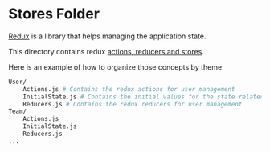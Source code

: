 # Stores Folder

[Redux](https://redux.js.org/) is a library that helps managing the application state.

This directory contains redux [actions, reducers and stores](https://redux.js.org/basics).

Here is an example of how to organize those concepts by theme:

```bash
User/
    Actions.js # Contains the redux actions for user management
    InitialState.js # Contains the initial values for the state related to the user
    Reducers.js # Contains the redux reducers for user management
Team/
    Actions.js
    InitialState.js
    Reducers.js
...
```
